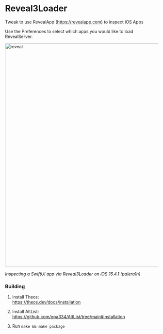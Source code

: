 # Reveal3Loader
Tweak to use RevealApp (https://revealapp.com) to inspect iOS Apps

Use the Preferences to select which apps you would like to load RevealServer.

<img width="736" alt="reveal" src="https://github.com/landonepps/Reveal3Loader/assets/1572318/0986ba93-8c35-4ef7-96b4-00c2e467adf5">

*Inspecting a SwiftUI app via Reveal3Loader on iOS 16.4.1 (palera1n)*

### Building


1. Install Theos:  
https://theos.dev/docs/installation

2. Install AltList:  
https://github.com/opa334/AltList/tree/main#installation

3. Run `make && make package`
